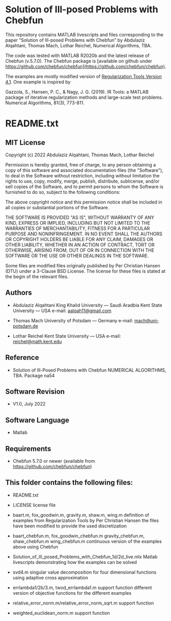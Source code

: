 # Solution of Ill-posed Problems with Chebfun

This repository contains MATLAB livescripts and files corresponding to the paper
“Solution of Ill-posed Problems with Chebfun” by Abdulaziz Alqahtani, Thomas
Mach, Lothar Reichel, Numerical Algorithms, TBA.

The code was tested with MATLAB R2020b and the latest release of Chebfun
(v.5.7.0). The Chebfun package is [available on github under
https://github.com/chebfun/chebfun](https://github.com/chebfun/chebfun).

The examples are mostly modified version of [Regularization Tools Version
4.1](http://www.imm.dtu.dk/~pcha/Regutools/).  One example is inspired by

Gazzola, S., Hansen, P. C., & Nagy, J. G. (2019). IR Tools: a MATLAB package of
iterative regularization methods and large-scale test problems. Numerical
Algorithms, 81(3), 773-811.


# README.txt

## MIT License                                                               
                                                                             
Copyright (c) 2022  Abdulaziz Alqahtani, Thomas Mach, Lothar Reichel         
                                                                             
Permission is hereby granted, free of charge, to any person obtaining a copy of
this software and associated documentation files (the "Software"), to deal in
the Software without restriction, including without limitation the rights to
use, copy, modify, merge, publish, distribute, sublicense, and/or sell copies of
the Software, and to permit persons to whom the Software is furnished to do so,
subject to the following conditions:
                                                                             
The above copyright notice and this permission notice shall be included in all
copies or substantial portions of the Software.
                                                                             
THE SOFTWARE IS PROVIDED "AS IS", WITHOUT WARRANTY OF ANY KIND, EXPRESS OR
IMPLIED, INCLUDING BUT NOT LIMITED TO THE WARRANTIES OF MERCHANTABILITY, FITNESS
FOR A PARTICULAR PURPOSE AND NONINFRINGEMENT. IN NO EVENT SHALL THE AUTHORS OR
COPYRIGHT HOLDERS BE LIABLE FOR ANY CLAIM, DAMAGES OR OTHER LIABILITY, WHETHER
IN AN ACTION OF CONTRACT, TORT OR OTHERWISE, ARISING FROM, OUT OF OR IN
CONNECTION WITH THE SOFTWARE OR THE USE OR OTHER DEALINGS IN THE SOFTWARE.
                                                                             
                                                                             
Some files are modified files originally published by Per Christian Hansen (DTU)
under a 3-Clause BSD License. The license for these files is stated at the begin
of the relevant files.
                                                                             
## Authors

  *  Abdulaziz Alqahtani
		 King Khalid University — Saudi Aradbia
		 Kent State University —	 USA
		 e-mail: aalqah11@gmail.com

  *  Thomas Mach
		 University of Potsdam — Germany
		 e-mail: mach@uni-potsdam.de

  *  Lothar Reichel
		 Kent State University — USA
		 e-mail: reichel@math.kent.edu

## Reference

  -  Solution of Ill-Posed Problems with Chebfun
		 NUMERICAL ALGORITHMS, TBA.
		 Package na54 

## Software Revision 

  *  V1.0, July 2022

## Software Language 

  *  Matlab

## Requirements 

  *  Chebfun 5.7.0 or newer (available from https://github.com/chebfun/chebfun)


## This folder contains the following files:

* README.txt

* LICENSE
	license file

* baart.m, fox_goodwin.m, gravity.m, shaw.m, wing.m
	definition of examples from Regularization Tools by Per Christian Hansen
	the files have been modified to provide the used discretization

* baart_chebfun.m, fox_goodwin_chebfun.m gravity_chebfun.m, shaw_chebfun.m
  wing_chebfun.m
	continuous version of the examples above using Chebfun

* Solution_of_Ill_posed_Problems_with_Chebfun_1d/2d_live.mlx
	Matlab livescripts demonstrating how the examples can be solved

* svd4.m
	singular value decomposition for four dimensional functions using
	adaptive cross approximation
	
* errlambda1/2b/3.m, twod_errlambda1.m
	support function
	different version of objective functions for the different examples

* relative_error_norm.m/relative_error_norm_sqrt.m
	support function

* weighted_euclidean_norm.m
	support function

